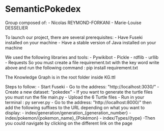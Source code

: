 # SemanticPokedex
Group composed of: 
    - Nicolas REYMOND-FORKANI 
    - Marie-Louise DESSELIER

To launch our project, there are several prerequisites: 
    - Have Fuseki installed on your machine 
    - Have a stable version of Java installed on your machine

We used the following libraries and tools: - Pywikibot - Pickle - rdflib - urllib - Requests
So you must create a file requirement.txt with the key word write above and run the following command : pip install requirement.txt

The Knowledge Graph is in the root folder inside KG.ttl

Steps to follow: 
    - Start Fuseki 
    - Go to the address: "http://localhost:3030/" 
    - Create a new dataset: "pokedex" 
    - If you want to generate the turtle files you must run the file main.py
    - Upload the 6 Turtle files 
    - Run in your terminal : py server.py
    - Go to the address: "http://localhost:8000/" then add the following suffixes to the URL depending on what you want to display: 
        - index/generation/generation_{generation_number} 
        - index/pokemon/{pokemon_name}_{Pokémon}
        - index/Types/{type}
    -Then you could navigate by clicking on the different link on the page 



